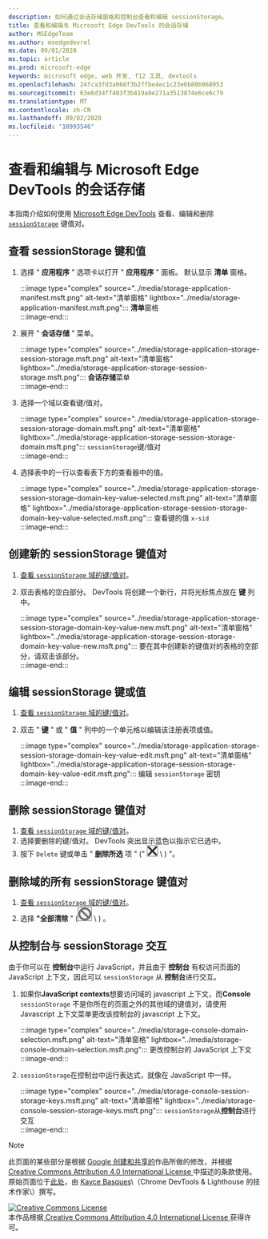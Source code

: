 ```yaml
---
description: 如何通过会话存储窗格和控制台查看和编辑 sessionStorage。
title: 查看和编辑与 Microsoft Edge DevTools 的会话存储
author: MSEdgeTeam
ms.author: msedgedevrel
ms.date: 09/01/2020
ms.topic: article
ms.prod: microsoft-edge
keywords: microsoft edge, web 开发, f12 工具, devtools
ms.openlocfilehash: 24fca3fd3a068f3b2ffbe4ec1c23e6b80b968953
ms.sourcegitcommit: 63e6d34ff483f3b419a0e271a3513874e6ce6c79
ms.translationtype: MT
ms.contentlocale: zh-CN
ms.lasthandoff: 09/02/2020
ms.locfileid: "10993546"
---
```

<!-- Copyright Kayce Basques 

   Licensed under the Apache License, Version 2.0 (the "License");
   you may not use this file except in compliance with the License.
   You may obtain a copy of the License at

       https://www.apache.org/licenses/LICENSE-2.0

   Unless required by applicable law or agreed to in writing, software
   distributed under the License is distributed on an "AS IS" BASIS,
   WITHOUT WARRANTIES OR CONDITIONS OF ANY KIND, either express or implied.
   See the License for the specific language governing permissions and
   limitations under the License.  -->





# 查看和编辑与 Microsoft Edge DevTools 的会话存储   

  

本指南介绍如何使用 [Microsoft Edge DevTools][MicrosoftEdgeDevTools] 查看、编辑和删除 [`sessionStorage`][MDNSessionStorage] 键值对。  

## 查看 sessionStorage 键和值   

1.  选择 " **应用程序** " 选项卡以打开 " **应用程序** " 面板。  默认显示 **清单** 窗格。  
    
    :::image type="complex" source="../media/storage-application-manifest.msft.png" alt-text="清单窗格" lightbox="../media/storage-application-manifest.msft.png":::
       **清单**窗格  
    :::image-end:::  
    
1.  展开 " **会话存储** " 菜单。  
    
    :::image type="complex" source="../media/storage-application-storage-session-storage.msft.png" alt-text="清单窗格" lightbox="../media/storage-application-storage-session-storage.msft.png":::
       **会话存储**菜单  
    :::image-end:::  
    
1.  选择一个域以查看键/值对。  
    
    :::image type="complex" source="../media/storage-application-storage-session-storage-domain.msft.png" alt-text="清单窗格" lightbox="../media/storage-application-storage-session-storage-domain.msft.png":::
       `sessionStorage`键/值对  
    :::image-end:::  
    
1.  选择表中的一行以查看表下方的查看器中的值。  
    
    :::image type="complex" source="../media/storage-application-storage-session-storage-domain-key-value-selected.msft.png" alt-text="清单窗格" lightbox="../media/storage-application-storage-session-storage-domain-key-value-selected.msft.png":::
       查看键的值 `x-sid`  
    :::image-end:::  
    
## 创建新的 sessionStorage 键值对   

1.  [查看 `sessionStorage` 域的键/值对](#view-sessionstorage-keys-and-values)。  
1.  双击表格的空白部分。  DevTools 将创建一个新行，并将光标焦点放在 **键** 列中。  
    
    :::image type="complex" source="../media/storage-application-storage-session-storage-domain-key-value-new.msft.png" alt-text="清单窗格" lightbox="../media/storage-application-storage-session-storage-domain-key-value-new.msft.png":::
       要在其中创建新的键值对的表格的空部分，请双击该部分。  
    :::image-end:::  
    
## 编辑 sessionStorage 键或值   

1.  [查看 `sessionStorage` 域的键/值对](#view-sessionstorage-keys-and-values)。  
1.  双击 " **键** " 或 " **值** " 列中的一个单元格以编辑该注册表项或值。  
    
    :::image type="complex" source="../media/storage-application-storage-session-storage-domain-key-value-edit.msft.png" alt-text="清单窗格" lightbox="../media/storage-application-storage-session-storage-domain-key-value-edit.msft.png":::
       编辑 `sessionStorage` 密钥  
    :::image-end:::  
    
## 删除 sessionStorage 键值对   

1.  [查看 `sessionStorage` 域的键/值对](#view-sessionstorage-keys-and-values)。  
1.  选择要删除的键/值对。  DevTools 突出显示蓝色以指示它已选中。  
1.  按下 `Delete` 键或单击 " **删除所选** 项 \" (" ![ 删除所选项 ][ImageDeleteIcon] \ ) "。  
    
## 删除域的所有 sessionStorage 键值对   

1.  [查看 `sessionStorage` 域的键/值对](#view-sessionstorage-keys-and-values)。  
1.  选择 **"全部清除** " (![ 全部清除 ][ImageClearIcon] \ ) 。  
    
## 从控制台与 sessionStorage 交互   

由于你可以在 **控制台**中运行 JavaScript，并且由于 **控制台** 有权访问页面的 JavaScript 上下文，因此可以 `sessionStorage` 从 **控制台**进行交互。  

1.  如果你**JavaScript contexts**想要访问域的 javascript 上下文，而**Console** `sessionStorage` 不是你所在的页面之外的其他域的键值对，请使用 Javascript 上下文菜单更改该控制台的 javascript 上下文。  
    
    :::image type="complex" source="../media/storage-console-domain-selection.msft.png" alt-text="清单窗格" lightbox="../media/storage-console-domain-selection.msft.png":::
       更改控制台的 JavaScript 上下文  
    :::image-end:::  
    
1.  `sessionStorage`在控制台中运行表达式，就像在 JavaScript 中一样。  
    
    :::image type="complex" source="../media/storage-console-session-storage-keys.msft.png" alt-text="清单窗格" lightbox="../media/storage-console-session-storage-keys.msft.png":::
       `sessionStorage`从**控制台**进行交互  
    :::image-end:::  
    
<!--  
   

  
-->  

<!-- image links -->  

[ImageClearIcon]: ../media/clear-icon.msft.png  
[ImageDeleteIcon]: ../media/delete-icon.msft.png  

<!-- links -->  

[MicrosoftEdgeDevTools]: ../../devtools-guide-chromium.md "Microsoft Edge (Chromium) 开发工具 |Microsoft 文档"  

[MDNSessionStorage]: https://developer.mozilla.org/docs/Web/API/Window/sessionStorage "SessionStorage |MDN"  

> [!NOTE]
> 此页面的某些部分是根据 [Google 创建和共享的][GoogleSitePolicies]作品所做的修改，并根据[ Creative Commons Attribution 4.0 International License ][CCA4IL]中描述的条款使用。  
> 原始页面位于[此处](https://developers.google.com/web/tools/chrome-devtools/storage/sessionstorage)，由 [Kayce Basques][KayceBasques]\（Chrome DevTools \& Lighthouse 的技术作家\）撰写。  

[![Creative Commons License][CCby4Image]][CCA4IL]  
本作品根据[ Creative Commons Attribution 4.0 International License ][CCA4IL]获得许可。  

[CCA4IL]: https://creativecommons.org/licenses/by/4.0  
[CCby4Image]: https://i.creativecommons.org/l/by/4.0/88x31.png  
[GoogleSitePolicies]: https://developers.google.com/terms/site-policies  
[KayceBasques]: https://developers.google.com/web/resources/contributors/kaycebasques  

